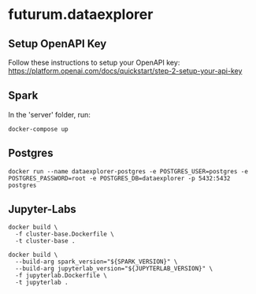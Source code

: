 # futurum.dataexplorer

## Setup OpenAPI Key
Follow these instructions to setup your OpenAPI key:
https://platform.openai.com/docs/quickstart/step-2-setup-your-api-key

## Spark
In the 'server' folder, run:
```
docker-compose up
```

## Postgres
```
docker run --name dataexplorer-postgres -e POSTGRES_USER=postgres -e POSTGRES_PASSWORD=root -e POSTGRES_DB=dataexplorer -p 5432:5432 postgres
```

## Jupyter-Labs
```
docker build \
  -f cluster-base.Dockerfile \
  -t cluster-base .
```

```
docker build \
  --build-arg spark_version="${SPARK_VERSION}" \
  --build-arg jupyterlab_version="${JUPYTERLAB_VERSION}" \
  -f jupyterlab.Dockerfile \
  -t jupyterlab .
```
